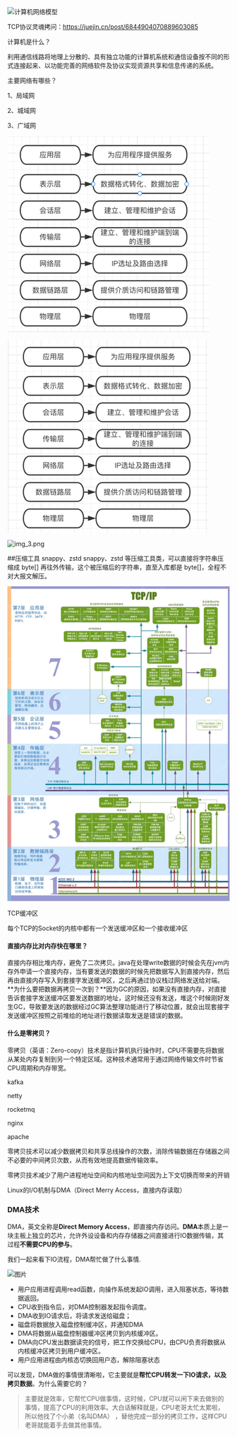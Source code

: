 ![计算机网络模型](https://p1-jj.byteimg.com/tos-cn-i-t2oaga2asx/gold-user-assets/2020/7/30/1739d1d409e3174b~tplv-t2oaga2asx-zoom-in-crop-mark:1304:0:0:0.awebp)



TCP协议灵魂拷问：https://juejin.cn/post/6844904070889603085



计算机是什么？

利用通信线路将地理上分散的、具有独立功能的计算机系统和通信设备按不同的形式连接起来、以功能完善的网络软件及协议实现资源共享和信息传递的系统。

主要网络有哪些？

1、局域网

2、城域网

3、广域网


![img_1.png](noteImg/img_1.png)


![img_2.png](noteImg/img_2.png)

![img_3.png](img_3.png)

##压缩工具
snappy、zstd
snappy、zstd 等压缩工具类，可以直接将字符串压缩成 byte[] 再往外传输，这个被压缩后的字符串，直至入库都是 byte[]，全程不对大报文解压。


![img.png](img.png)





TCP缓冲区

每个TCP的Socket的内核中都有一个发送缓冲区和一个接收缓冲区



#### 直接内存比对内存快在哪里？

直接内存相比堆内存，避免了二次拷贝。java在处理write数据的时候会先在jvm内存外申请一个直接内存，当有要发送的数据的时候先把数据写入到直接内存，然后再由直接内存写入到套接字发送缓冲区，之后再通过协议栈过网络发送给对端。**为什么要把数据再拷贝一次到？**因为GC的原因，如果没有直接内存，对直接告诉套接字发送缓冲区要发送数据的地址，这时候还没有发送，堆这个时候刚好发生GC，导致要发送的数据经过GC算法整理功能进行了移动位置，就会出现套接字发送缓冲区按照之前堆给的地址进行数据读取发送是错误的数据。



#### 什么是零拷贝？

零拷贝（英语：Zero-copy）技术是指计算机执行操作时，CPU不需要先将数据从某处内存复制到另一个特定区域。这种技术通常用于通过网络传输文件时节省CPU周期和内存带宽。

kafka

netty

rocketmq

nginx

apache

零拷贝技术可以减少数据拷贝和共享总线操作的次数，消除传输数据在存储器之间不必要的中间拷贝次数，从而有效地提高数据传输效率。

零拷贝技术减少了用户进程地址空间和内核地址空间因为上下文切换而带来的开销

Linux的I/O机制与DMA（Direct Merry Access，直接内存读取）

### DMA技术

DMA，英文全称是**Direct Memory Access**，即直接内存访问。**DMA**本质上是一块主板上独立的芯片，允许外设设备和内存存储器之间直接进行IO数据传输，其过程**不需要CPU的参与**。

我们一起来看下IO流程，DMA帮忙做了什么事情.

![图片](https://mmbiz.qpic.cn/mmbiz_png/PoF8jo1Pmpz58G4cfxZPyw8z2FARXj6oCM6k6klXcDfnR5MQtAIWgPOt85gPq8t2XmQtiaA0y5I2Sth670xHggg/640?wx_fmt=png&tp=webp&wxfrom=5&wx_lazy=1&wx_co=1)

- 用户应用进程调用read函数，向操作系统发起IO调用，进入阻塞状态，等待数据返回。
- CPU收到指令后，对DMA控制器发起指令调度。
- DMA收到IO请求后，将请求发送给磁盘；
- 磁盘将数据放入磁盘控制缓冲区，并通知DMA
- DMA将数据从磁盘控制器缓冲区拷贝到内核缓冲区。
- DMA向CPU发出数据读完的信号，把工作交换给CPU，由CPU负责将数据从内核缓冲区拷贝到用户缓冲区。
- 用户应用进程由内核态切换回用户态，解除阻塞状态

可以发现，DMA做的事情很清晰啦，它主要就是**帮忙CPU转发一下IO请求，以及拷贝数据**。为什么需要它的？

> 主要就是效率，它帮忙CPU做事情，这时候，CPU就可以闲下来去做别的事情，提高了CPU的利用效率。大白话解释就是，CPU老哥太忙太累啦，所以他找了个小弟（名叫DMA） ，替他完成一部分的拷贝工作，这样CPU老哥就能着手去做其他事情。

